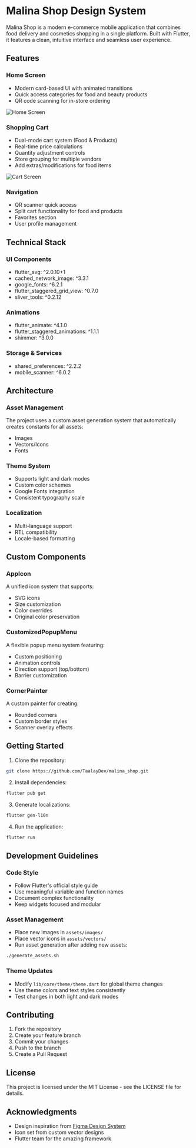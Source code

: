 # Malina Shop Design System

Malina Shop is a modern e-commerce mobile application that combines food delivery and cosmetics shopping in a single platform. Built with Flutter, it features a clean, intuitive interface and seamless user experience.

## Features

### Home Screen
- Modern card-based UI with animated transitions
- Quick access categories for food and beauty products
- QR code scanning for in-store ordering

![Home Screen](screenshots/screenshot_1.png)

### Shopping Cart
- Dual-mode cart system (Food & Products)
- Real-time price calculations
- Quantity adjustment controls
- Store grouping for multiple vendors
- Add extras/modifications for food items

![Cart Screen](screenshots/screenshot_2.png)

### Navigation
- QR scanner quick access
- Split cart functionality for food and products
- Favorites section
- User profile management

## Technical Stack

### UI Components
- flutter_svg: ^2.0.10+1
- cached_network_image: ^3.3.1
- google_fonts: ^6.2.1
- flutter_staggered_grid_view: ^0.7.0
- sliver_tools: ^0.2.12

### Animations
- flutter_animate: ^4.1.0
- flutter_staggered_animations: ^1.1.1
- shimmer: ^3.0.0

### Storage & Services
- shared_preferences: ^2.2.2
- mobile_scanner: ^6.0.2

## Architecture

### Asset Management
The project uses a custom asset generation system that automatically creates constants for all assets:
- Images
- Vectors/Icons
- Fonts

### Theme System
- Supports light and dark modes
- Custom color schemes
- Google Fonts integration
- Consistent typography scale

### Localization
- Multi-language support
- RTL compatibility
- Locale-based formatting

## Custom Components

### AppIcon
A unified icon system that supports:
- SVG icons
- Size customization
- Color overrides
- Original color preservation

### CustomizedPopupMenu
A flexible popup menu system featuring:
- Custom positioning
- Animation controls
- Direction support (top/bottom)
- Barrier customization

### CornerPainter
A custom painter for creating:
- Rounded corners
- Custom border styles
- Scanner overlay effects

## Getting Started

1. Clone the repository:
```bash
git clone https://github.com/TaalayDev/malina_shop.git
```

2. Install dependencies:
```bash
flutter pub get
```

3. Generate localizations:
```bash
flutter gen-l10n
```

4. Run the application:
```bash
flutter run
```

## Development Guidelines

### Code Style
- Follow Flutter's official style guide
- Use meaningful variable and function names
- Document complex functionality
- Keep widgets focused and modular

### Asset Management
- Place new images in `assets/images/`
- Place vector icons in `assets/vectors/`
- Run asset generation after adding new assets:
```bash
./generate_assets.sh
```

### Theme Updates
- Modify `lib/core/theme/theme.dart` for global theme changes
- Use theme colors and text styles consistently
- Test changes in both light and dark modes

## Contributing

1. Fork the repository
2. Create your feature branch
3. Commit your changes
4. Push to the branch
5. Create a Pull Request

## License

This project is licensed under the MIT License - see the LICENSE file for details.

## Acknowledgments

- Design inspiration from [Figma Design System](https://www.figma.com/design/G5R1isGMNHlRsFoH5RnnR2/)
- Icon set from custom vector designs
- Flutter team for the amazing framework